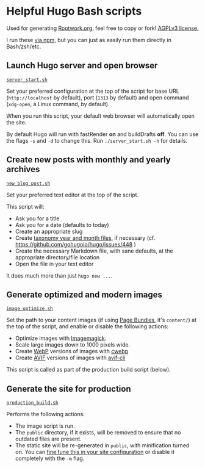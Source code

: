 # Helpful Hugo Bash scripts

Used for generating [Rootwork.org](https://rootwork.org), feel free to copy or
fork!
[AGPLv3 license.](https://github.com/rootwork/rootwork.org/blob/main/LICENSE)

I run these
[via npm](https://github.com/rootwork/rootwork.org#local-development), but you
can just as easily run them directly in Bash/zsh/etc.

## Launch Hugo server and open browser

[`server_start.sh`](server_start.sh)

Set your preferred configuration at the top of the script for base URL
(`http://localhost` by default), port (`1313` by default) and open command
(`xdg-open`, a Linux command, by default).

When you run this script, your default web browser will automatically open the
site.

By default Hugo will run with fastRender **on** and buildDrafts **off**. You can
use the flags `-s` and `-d` to change this. Run `./server_start.sh -h` for
details.

## Create new posts with monthly and yearly archives

[`new_blog_post.sh`](new_blog_post.sh)

Set your preferred text editor at the top of the script.

This script will:

- Ask you for a title
- Ask you for a date (defaults to today)
- Create an appropriate slug
- Create
  [taxonomy year and month files](https://www.jayeless.net/2021/04/taxonomies-archive-hugo.html),
  if necessary (cf. https://github.com/gohugoio/hugo/issues/448 )
- Create the necessary Markdown file, with sane defaults, at the appropriate
  directory/file location
- Open the file in your text editor

It does much more than just `hugo new ...`.

## Generate optimized and modern images

[`image_optimize.sh`](image_optimize.sh)

Set the path to your content images (if using
[Page Bundles](https://gohugo.io/content-management/page-bundles/#leaf-bundles),
it's `content/`) at the top of the script, and enable or disable the following
actions:

- Optimize images with [Imagemagick](https://imagemagick.org/).
- Scale large images down to 1000 pixels wide.
- Create [WebP](https://en.wikipedia.org/wiki/WebP) versions of images with
  [cwebp](https://developers.google.com/speed/webp/docs/cwebp)
- Create [AVIF](https://en.wikipedia.org/wiki/AVIF) versions of images with
  [avif-cli](https://github.com/lovell/avif-cli)

This script is called as part of the production build script (below).

## Generate the site for production

[`production_build.sh`](production_build.sh)

Performs the following actions:

- The image script is run.
- The `public` directory, if it exists, will be removed to ensure that no
  outdated files are present.
- The static site will be re-generated in `public`, with minification turned on.
  You can
  [fine tune this in your site configuration](https://gohugo.io/getting-started/configuration/#configure-minify)
  or disable it completely with the `-m` flag.
